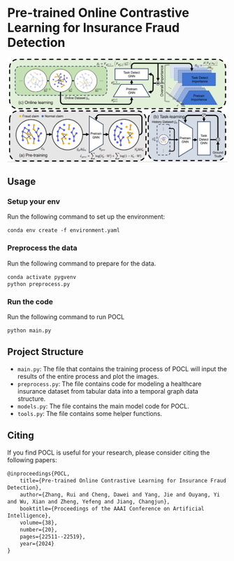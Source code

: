 # Pre-trained Online Contrastive Learning for Insurance Fraud Detection

![image](model.png)

## Usage
### Setup your env
Run the following command to set up the environment:
```
conda env create -f environment.yaml
```
### Preprocess the data

Run the following command to prepare for the data.
```
conda activate pygvenv
python preprocess.py
```

### Run the code

Run the following command to run POCL
```
python main.py
```

## Project Structure
* ```main.py```: The file that contains the training process of POCL will input the results of the entire process and plot the images.
* ```preprocess.py```: The file contains code for modeling a healthcare insurance dataset from tabular data into a temporal graph data structure.
* ```models.py```: The file contains the main model code for POCL.
* ```tools.py```: The file contains some helper functions.

## Citing
If you find POCL is useful for your research, please consider citing the following papers:

```
@inproceedings{POCL,
    title={Pre-trained Online Contrastive Learning for Insurance Fraud Detection},
    author={Zhang, Rui and Cheng, Dawei and Yang, Jie and Ouyang, Yi and Wu, Xian and Zheng, Yefeng and Jiang, Changjun},
    booktitle={Proceedings of the AAAI Conference on Artificial Intelligence},
    volume={38},
    number={20},
    pages={22511--22519},
    year={2024}
}
```